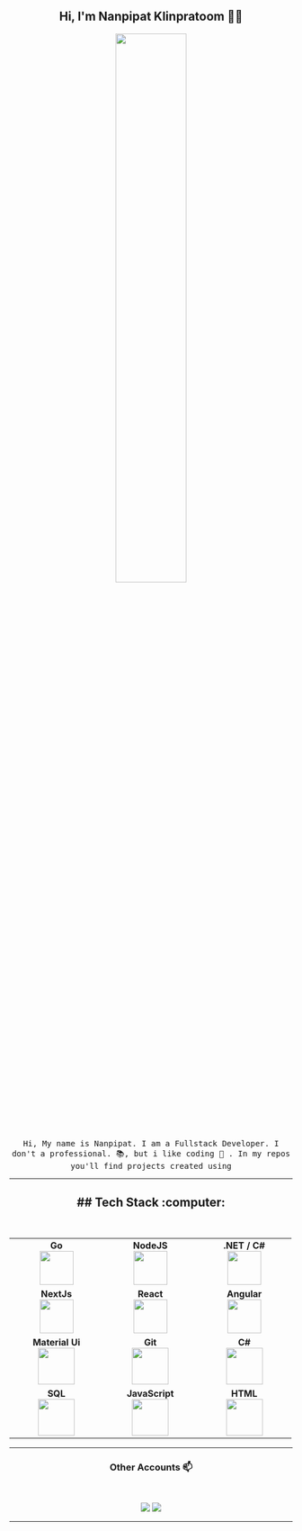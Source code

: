 
<h2 align="center"> Hi, I'm Nanpipat Klinpratoom 🐻💙 <br/> </h2> 

<p align="center"><img width=50% src="https://lh3.googleusercontent.com/pw/ACtC-3fOWrSoId7dAiMylfd-RJLpKogVQOOquqr-xWkj6YbuIRS8QQ2XkKY_eXOQuPCBbAUHc5iGjj9aW_D9nNDeb1edEiGAE9fHM92JzFD__Qt2DvLI3zxZDceh0tv8BwgEK-4ee8-whsA6AHuAY72QHaAy=s999-no?authuser=0"></p>


<p align="center"> <samp>Hi, My name is Nanpipat. I am a Fullstack Developer. I don't a professional. 📚, but i like coding 🤩 . In my repos you'll find projects created using 
  
  
  ____


  
<h2 align="center">## Tech Stack :computer: </h2>

<br>
<div align="center">
<table>
<tbody>
 <tr>
<td align="center" width="20%">
<span><b><center>Go</center></b></span> 
<img height=60px src="https://miro.medium.com/max/1200/1*i2skbfmDsHayHhqPfwt6pA.png"> 
</td>

<td align="center" width="20%">
<span><b><center>NodeJS</center></b></span> 
<img height=60px src="https://img.icons8.com/color/2x/nodejs.png"> 
</td>

<td align="center" width="20%">
<span><b><center>.NET / C# </center></b></span> 
<img height=60px src="https://upload.wikimedia.org/wikipedia/commons/thumb/e/ee/.NET_Core_Logo.svg/2048px-.NET_Core_Logo.svg.png"> 
</td>
</tr>
  
  
  <tr>
<td align="center" width="20%">
<span><b><center>NextJs</center></b></span> 
<img height=60px src="https://decodenatura.com/static/fb8aa1bb70c9925ce1ae22dc2711b343/nextjs-logo.png"> 
</td>

<td align="center" width="20%">
<span><b><center>React</center></b></span> 
<img height=60px src="https://pronto-core-cdn.prontomarketing.com/2/wp-content/uploads/sites/2826/2018/12/1_6kK9j74vyOmXYm1gN6ARhQ.png"> 
</td>

<td align="center" width="20%">
<span><b><center>Angular</center></b></span> 
<img height=60px src="https://upload.wikimedia.org/wikipedia/commons/thumb/c/cf/Angular_full_color_logo.svg/1200px-Angular_full_color_logo.svg.png"> 
</td>
</tr>
  
  
  

<tr>
<td align="center" width="20%">
<span><b><center>Material Ui</center></b></span> 
<img height=65px src="https://opencollective-production.s3.us-west-1.amazonaws.com/ada636e0-395b-11ea-8ab7-b3f0317bbc7c.png"> 
</td>

<td align="center" width="20%">
<span><b><center>Git</center></b></span> 
<img height=65px src="https://img.icons8.com/ios-glyphs/2x/github-2.png"> 
</td>

<td align="center" width="20%">
<span><b><center>C#</center></b></span> 
<img height=65px src="https://upload.wikimedia.org/wikipedia/commons/7/7a/C_Sharp_logo.svg"> 
</td>
</tr>

<tr>
<td align="center" width="20%">
<span><b><center>SQL</center></b></span> 
<img height=65px src="https://img.icons8.com/ios-filled/2x/sql.png"> 
</td>

<td align="center" width="20%">
<span><b><center>JavaScript</center></b></span> 
<img height=65px src="https://img.icons8.com/color/2x/javascript.png"> 
</td>

<td align="center" width="20%">
<span><b><center>HTML</center></b></span> 
<img height=65px src="https://img.icons8.com/color/2x/html-5.png"> 
</td>
</tr>

</tbody>
</table>
</div>

____



<h3 align="center"> Other Accounts 📫 </h3>
<br />
<p align="center">
<a href="https://www.facebook.com/top18969/"><img src="https://img.shields.io/badge/facebook-%231877F2.svg?&style=for-the-badge&logo=facebook&logoColor=white"/></a>
<a href="https://www.instagram.com/toptalalop/"><img src="https://img.shields.io/badge/instagram-%23E4405F.svg?&style=for-the-badge&logo=instagram&logoColor=white"/></a>

</p>

____


